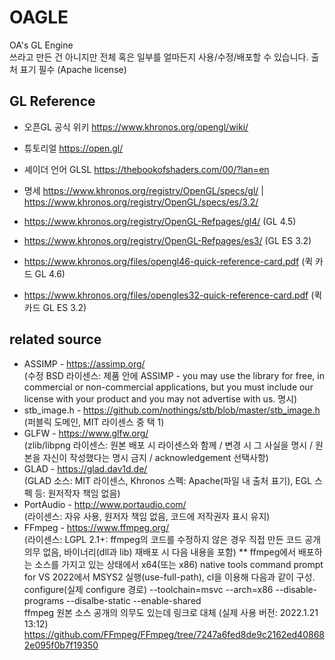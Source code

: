 # OAGLE
OA's GL Engine\
쓰라고 만든 건 아니지만 전체 혹은 일부를 얼마든지 사용/수정/배포할 수 있습니다. 출처 표기 필수 (Apache license)

## GL Reference
* 오픈GL 공식 위키 https://www.khronos.org/opengl/wiki/
* 튜토리얼 https://open.gl/
* 셰이더 언어 GLSL https://thebookofshaders.com/00/?lan=en
* 명세 https://www.khronos.org/registry/OpenGL/specs/gl/ | https://www.khronos.org/registry/OpenGL/specs/es/3.2/


* https://www.khronos.org/registry/OpenGL-Refpages/gl4/ (GL 4.5)
* https://www.khronos.org/registry/OpenGL-Refpages/es3/ (GL ES 3.2)
* https://www.khronos.org/files/opengl46-quick-reference-card.pdf (퀵 카드 GL 4.6)
* https://www.khronos.org/files/opengles32-quick-reference-card.pdf (퀵 카드 GL ES 3.2)

## related source
* ASSIMP - https://assimp.org/ \
(수정 BSD 라이센스: 제품 안에 ASSIMP - you may use the library for free, in commercial or non-commercial applications, but you must include our license with your product and you may not advertise with us. 명시)
* stb_image.h - https://github.com/nothings/stb/blob/master/stb_image.h \
(퍼블릭 도메인, MIT 라이센스 중 택 1)
* GLFW - https://www.glfw.org/ \
(zlib/libpng 라이센스: 원본 배포 시 라이센스와 함께 / 변경 시 그 사실을 명시 / 원본을 자신이 작성했다는 명시 금지 / acknowledgement 선택사항)
* GLAD - https://glad.dav1d.de/ \
(GLAD 소스: MIT 라이센스, Khronos 스펙: Apache(파일 내 출처 표기), EGL 스펙 등: 원저작자 책임 없음)
* PortAudio - http://www.portaudio.com/ \
(라이센스: 자유 사용, 원저자 책임 없음, 코드에 저작권자 표시 유지)
* FFmpeg - https://www.ffmpeg.org/ \
(라이센스: LGPL 2.1+: ffmpeg의 코드를 수정하지 않은 경우 직접 만든 코드 공개 의무 없음, 바이너리(dll과 lib) 재배포 시 다음 내용을 포함)
** ffmpeg에서 배포하는 소스를 가지고 있는 상태에서 x64(또는 x86) native tools command prompt for VS 2022에서 MSYS2 실행(use-full-path), cl을 이용해 다음과 같이 구성. \
configure(실제 configure 경로) --toolchain=msvc --arch=x86 --disable-programs --disalbe-static --enable-shared \
ffmpeg 원본 소스 공개의 의무도 있는데 링크로 대체 (실제 사용 버전: 2022.1.21 13:12) https://github.com/FFmpeg/FFmpeg/tree/7247a6fed8de9c2162ed408682e095f0b7f19350